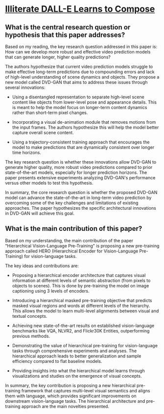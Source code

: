 # [Illiterate DALL-E Learns to Compose](https://arxiv.org/abs/2110.11405v3)

## What is the central research question or hypothesis that this paper addresses?

 Based on my reading, the key research question addressed in this paper is: How can we develop more robust and effective video prediction models that can generate longer, higher quality predictions? 

The authors hypothesize that current video prediction models struggle to make effective long-term predictions due to compounding errors and lack of high-level understanding of scene dynamics and objects. They propose a new model called DVD-GAN that aims to address these issues through several innovations:

- Using a disentangled representation to separate high-level scene content like objects from lower-level pose and appearance details. This is meant to help the model focus on longer-term content dynamics rather than short-term pixel changes.

- Incorporating a visual de-animation module that removes motions from the input frames. The authors hypothesize this will help the model better capture overall scene content. 

- Using a trajectory-consistent training approach that encourages the model to make predictions that are dynamically consistent over longer time horizons.

The key research question is whether these innovations allow DVD-GAN to generate higher quality, more robust video predictions compared to prior state-of-the-art models, especially for longer prediction horizons. The paper presents extensive experiments analyzing DVD-GAN's performance versus other models to test this hypothesis.

In summary, the core research question is whether the proposed DVD-GAN model can advance the state-of-the-art in long-term video prediction by overcoming some of the key challenges and limitations of existing approaches. The paper hypothesizes the specific architectural innovations in DVD-GAN will achieve this goal.


## What is the main contribution of this paper?

 Based on my understanding, the main contribution of the paper "Hierarchical Vision-Language Pre-Training" is proposing a new pre-training approach called HERO (Hierarchical Encoder for Vision-Language Pre-Training) for vision-language tasks. 

The key ideas and contributions are:

- Proposing a hierarchical encoder architecture that captures visual information at different levels of semantic abstraction (from pixels to objects to scenes). This is done by pre-training the model on image captioning using 3 levels of encoders.

- Introducing a hierarchical masked pre-training objective that predicts masked visual regions and words at different levels of the hierarchy. This allows the model to learn multi-level alignments between visual and textual concepts.

- Achieving new state-of-the-art results on established vision-language benchmarks like VQA, NLVR2, and Flickr30K Entities, outperforming previous methods.

- Demonstrating the value of hierarchical pre-training for vision-language tasks through comprehensive experiments and analyses. The hierarchical approach leads to better generalization and sample efficiency compared to flat baseline models.

- Providing insights into what the hierarchical model learns through visualizations and studies on the emergence of visual concepts.

In summary, the key contribution is proposing a new hierarchical pre-training framework that captures multi-level visual semantics and aligns them with language, which provides significant improvements on downstream vision-language tasks. The hierarchical architecture and pre-training approach are the main novelties presented.

